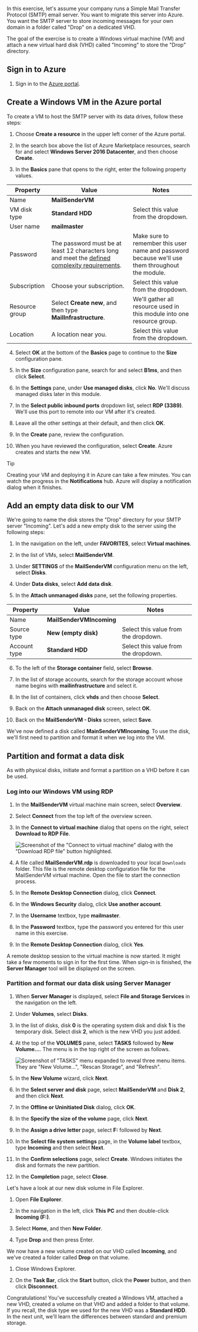 In this exercise, let's assume your company runs a Simple Mail Transfer Protocol (SMTP) email server. You want to migrate this server into Azure. You want the SMTP server to store incoming messages for your own domain in a folder called "Drop" on a dedicated VHD.

The goal of the exercise is to create a Windows virtual machine (VM) and attach a new virtual hard disk (VHD) called "Incoming" to store the "Drop" directory.

## Sign in to Azure
<!---TODO: Need update for sanbox?--->

1. Sign in to the [Azure portal](https://portal.azure.com/?azure-portal=true).

## Create a Windows VM in the Azure portal

To create a VM to host the SMTP server with its data drives, follow these steps:

1. Choose **Create a resource** in the upper left corner of the Azure portal.

1. In the search box above the list of Azure Marketplace resources, search for and select **Windows Server 2016 Datacenter**, and then choose **Create**.

1. In the **Basics** pane that opens to the right, enter the following property values. 


|Property  |Value  |Notes  |
|---------|---------|---------|
|Name     |   **MailSenderVM**      |         |
|VM disk type     |  **Standard HDD**       |   Select this value from the dropdown.      |
|User name     |  **mailmaster**       |         |
|Password     |  The password must be at least 12 characters long and meet the [defined complexity requirements](https://docs.microsoft.com/azure/virtual-machines/windows/faq#what-are-the-password-requirements-when-creating-a-vm).       | Make sure to remember this user name and password because we'll use them throughout the module.         |
|Subscription     |  Choose your subscription.       |  Select this value from the dropdown.       |
|Resource group     |  Select **Create new**, and then type **MailInfrastructure**.       |  We'll gather all resource used in this module into one resource group.       |
|Location     |   A location near you.      | Select this value from the dropdown.        |

4. Select **OK** at the bottom of the **Basics** page to continue to the **Size** configuration pane.

1. In the **Size** configuration pane, search for and select **B1ms**, and then click **Select**.

1. In the **Settings** pane, under **Use managed disks**, click **No**. We'll discuss managed disks later in this module.

1. In the **Select public inbound ports** dropdown list, select **RDP (3389)**. We'll use this port to remote into our VM after it's created.

1. Leave all the other settings at their default, and then click **OK**.

1. In the **Create** pane, review the configuration.

1. When you have reviewed the configuration,  select **Create**. Azure creates and starts the new VM.

> [!TIP]
> Creating your VM and deploying it in Azure can take a few minutes. You can watch the progress in the **Notifications** hub. Azure will display a notification dialog when it finishes.

## Add an empty data disk to our VM

We're going to name the disk stores the "Drop" directory for your SMTP server "Incoming". Let's add a new empty disk to the server using the following steps:

1. In the navigation on the left, under **FAVORITES**, select **Virtual machines**.

1. In the list of VMs, select **MailSenderVM**.

1. Under **SETTINGS** of the **MailSenderVM** configuration menu on the left, select **Disks**.

1. Under **Data disks**, select **Add data disk**.

1. In the **Attach unmanaged disks** pane, set the following properties.


|Property  |Value  |Notes  |
|---------|---------|---------|
|Name     |   **MailSenderVMIncoming**      |         |
|Source type     |  **New (empty disk)**       |   Select this value from the dropdown.       |
|Account type     |  **Standard HDD**       |  Select this value from the dropdown.        |


6. To the left of the **Storage container** field, select **Browse**.

1. In the list of storage accounts, search for the storage account whose name begins with **mailinfrastructure** and select it.

1. In the list of containers, click **vhds** and then choose **Select**.

1. Back on the **Attach unmanaged disk** screen, select **OK**.

1. Back on the **MailSenderVM - Disks** screen, select **Save**.

We've now defined a disk called **MainSenderVMIncoming**. To use the disk, we'll first need to partition and format it when we log into the VM. 

## Partition and format a data disk

As with physical disks, initiate and format a partition on a VHD before it can be used.

### Log into our Windows VM using RDP

1. In the **MailSenderVM** virtual machine main screen, select **Overview**.

1. Select **Connect** from the top left of the overview screen.

1. In the **Connect to virtual machine** dialog that opens on the right, select **Download to RDP File**.

   ![Screenshot of the "Connect to virtual machine" dialog with the "Download RDP file" button highlighted.](../media-draft/download-rdp.png)

4. A file called **MailSenderVM.rdp** is downloaded to your local `Downloads` folder. This file is the remote desktop configuration file for the MailSenderVM virtual machine. Open the file to start the connection process.

1. In the **Remote Desktop Connection** dialog, click **Connect**.

1. In the **Windows Security** dialog, click **Use another account**.

1. In the **Username** textbox, type **mailmaster**.

1. In the **Password** textbox, type the password you entered for this user name in this exercise. 

1. In the **Remote Desktop Connection** dialog, click **Yes**.

A remote desktop session to the virtual machine is now started. It might take a few moments to sign in for the first time. When sign-in is finished, the **Server Manager** tool will be displayed on the screen.

### Partition and format our data disk using Server Manager

1. When **Server Manager** is displayed, select **File and Storage Services** in the navigation on the left.

1. Under **Volumes**, select **Disks**.

1. In the list of disks, disk **0** is the operating system disk and disk **1** is the temporary disk. Select disk **2**, which is the new VHD you just added.

1. At the top of the **VOLUMES** pane, select **TASKS** followed by **New Volume...**. The menu is in the top right of the screen as follows.

   ![Screenshot of "TASKS" menu expanded to reveal three menu items. They are "New Volume...", "Rescan Storage", and "Refresh".](../media-draft/tasks-menu.png)


1. In the **New Volume** wizard, click **Next**.

1. In the **Select server and disk** page, select **MailSenderVM** and **Disk 2**, and then click **Next**.

1. In the **Offline or Uninitiated Disk** dialog, click **OK**.

1. In the **Specify the size of the volume** page, click **Next**.

1. In the **Assign a drive letter** page, select **F:** followed by **Next**.

1. In the **Select file system settings** page, in the **Volume label** textbox, type **Incoming** and then select **Next**.

1. In the **Confirm selections** page, select **Create**. Windows initiates the disk and formats the new partition.

1. In the **Completion** page, select **Close**.

Let's have a look at our new disk volume in File Explorer. 
1. Open **File Explorer**.

1. In the navigation in the left, click **This PC** and then double-click **Incoming (F:)**.

1. Select **Home**, and then **New Folder**.

1. Type **Drop** and then press Enter.

We now have a new volume created on our VHD called **Incoming**, and we've created a folder called **Drop** on that volume.  

1. Close Windows Explorer.

1. On the **Task Bar**, click the **Start** button, click the **Power** button, and then click **Disconnect**.

Congratulations! You've successfully created a Windows VM, attached a new VHD, created a volume on that VHD and added a folder to that volume. If you recall, the disk type we used for the new VHD was a **Standard HDD**. In the next unit, we'll learn the differences between standard and premium storage. 
